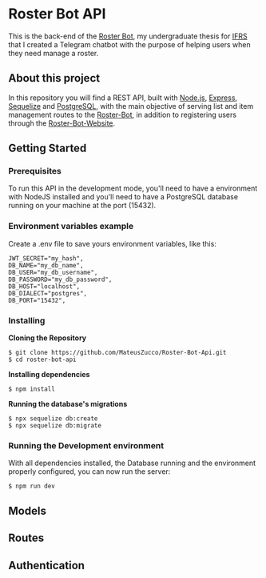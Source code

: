 # Roster Bot API

This is the back-end of the [Roster Bot](https://github.com/MateusZucco/Roster-Bot), my undergraduate thesis for [IFRS](https://ifrs.edu.br/) that I created a Telegram chatbot with the purpose of helping users when they need manage a roster.

 ## About this project
 
 In this repository you will find a REST API, built with [Node.js](https://nodejs.org/en/), [Express](https://expressjs.com/), [Sequelize](https://sequelize.org/) and [PostgreSQL](https://www.postgresql.org/), with the main objective of serving list and item management routes to the [Roster-Bot](https://github.com/MateusZucco/Roster-Bot), in addition to registering users through the [Roster-Bot-Website](https://github.com/MateusZucco/Roster-Bot-Website).
  
## Getting Started

### Prerequisites

To run this API in the development mode, you'll need to have a environment with NodeJS installed and you'll need to have a PostgreSQL database running on your machine at the port (15432).

### Environment variables example
Create a .env file to save yours environment variables, like this:

```
JWT_SECRET="my_hash",
DB_NAME="my_db_name",
DB_USER="my_db_username",
DB_PASSWORD="my_db_password",
DB_HOST="localhost",
DB_DIALECT="postgres",
DB_PORT="15432",
```

### Installing

**Cloning the Repository**

```
$ git clone https://github.com/MateusZucco/Roster-Bot-Api.git
$ cd roster-bot-api
```

**Installing dependencies**

```
$ npm install
```
**Running the database's migrations**

```
$ npx sequelize db:create
$ npx sequelize db:migrate
```

### Running the Development environment

With all dependencies installed, the Database running and the environment properly configured, you can now run the server:

```
$ npm run dev
```

## Models

## Routes

## Authentication
